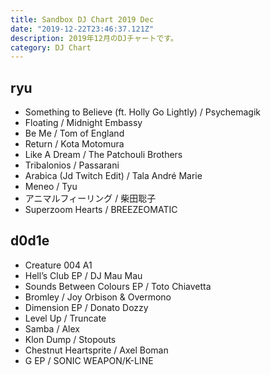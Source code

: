 ```yaml
---
title: Sandbox DJ Chart 2019 Dec
date: "2019-12-22T23:46:37.121Z"
description: 2019年12月のDJチャートです。
category: DJ Chart
---
```


## ryu

- Something to Believe (ft. Holly Go Lightly) / Psychemagik
- Floating / Midnight Embassy
- Be Me / Tom of England
- Return / Kota Motomura
- Like A Dream / The Patchouli Brothers
- Tribalonios / Passarani
- Arabica (Jd Twitch Edit) / Tala André Marie
- Meneo / Tyu
- アニマルフィーリング / 柴田聡子
- Superzoom Hearts / BREEZEOMATIC

## d0d1e

- Creature 004 A1
- Hell’s Club EP / DJ Mau Mau
- Sounds Between Colours EP / Toto Chiavetta
- Bromley / Joy Orbison & Overmono
- Dimension EP / Donato Dozzy
- Level Up / Truncate
- Samba / Alex
- Klon Dump / Stopouts
- Chestnut Heartsprite / Axel Boman
- G EP / SONIC WEAPON/K-LINE